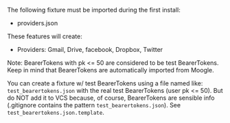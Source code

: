 The following fixture must be imported during the first install:
- providers.json

These features will create:
- Providers: Gmail, Drive, facebook, Dropbox, Twitter

Note: BearerTokens with pk <= 50 are considered to be test BearerTokens.
Keep in mind that BearerTokens are automatically imported from Moogle.

You can create a fixture w/ test BearerTokens using a file named like:
    `test_bearertokens.json`
with the real test BearerTokens (user pk <= 50).
But do NOT add it to VCS because, of course, BearerTokens are sensible info (.gitignore contains
the pattern `test_bearertokens.json`).
See `test_bearertokens.json.template`.